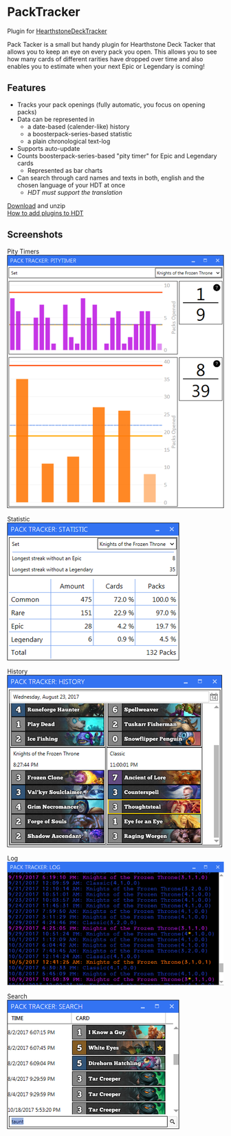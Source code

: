 # PackTracker
Plugin for [HearthstoneDeckTracker](https://hsdecktracker.net/)

Pack Tacker is a small but handy plugin for Hearthstone Deck Tacker that allows you to keep an eye on every pack you open. 
This allows you to see how many cards of different rarities have dropped over time and also enables you to estimate when your next Epic or Legendary is coming!

## Features
- Tracks your pack openings (fully automatic, you focus on opening packs)
- Data can be represented in
  - a date-based (calender-like) history
  - a boosterpack-series-based statistic
  - a plain chronological text-log
- Supports auto-update
- Counts boosterpack-series-based "pity timer" for Epic and Legendary cards
  - Represented as bar charts
- Can search through card names and texts in both, english and the chosen language of your HDT at once
  - *HDT must support the translation*

[Download](https://github.com/MGK82/PackTracker/releases/latest) and unzip  
[How to add plugins to HDT](https://github.com/HearthSim/Hearthstone-Deck-Tracker/wiki/Available-Plugins)

## Screenshots

Pity Timers  
![](https://github.com/MGK82/PackTracker/blob/master/doc/Screenshots/PityTimer.png?raw=true)

Statistic  
![](https://github.com/MGK82/PackTracker/blob/master/doc/Screenshots/Statistic.png?raw=true)

History  
![](https://github.com/MGK82/PackTracker/blob/master/doc/Screenshots/History.png?raw=true)  

Log  
![](https://github.com/MGK82/PackTracker/blob/master/doc/Screenshots/Log.png?raw=true)

Search  
![](https://github.com/MGK82/PackTracker/blob/master/doc/Screenshots/Search.png?raw=true)
